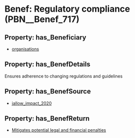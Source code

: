 # Benef: __Regulatory compliance__ (PBN__Benef_717)

## Property: has_Beneficiary

* [organisations](../Stakeholder/PBN__Stakeholder_298)

## Property: has_BenefDetails

Ensures adherence to changing regulations and guidelines

## Property: has_BenefSource

* [jallow_impact_2020](../Article/PBN__Article_141)

## Property: has_BenefReturn

* [Mitigates potential legal and financial penalties](../BenefReturn/PBN__BenefReturn_770)

